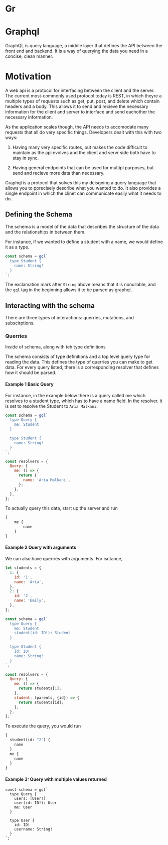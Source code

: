 # Gr

# Graphql 

GraphQL is query language, a middle layer that defines the API between the front end and backend. It is a way of querying the data you need in a concise, clean manner.

# Motivation


A web api is a protocol for interfacing between the client and the server. The current most-commonly used protocol today is REST, in which theyre a multiple types of requests such as get, put, post, and delete which contain headers and a body. This allows it to send and recieve the necessary information for the client and server to interface and send eachother the necessary information. 

As the application scales though, the API needs to accomodate many requests that all do very specific things. Developers dealt with this with two ways:

1. Having many very specific routes, but makes the code difficult to maintain as the api evolves and the client and servr side both have to stay in sync. 

2. Having general endpoints that can be used for multipl purposes, but send and recieve more data than necessary. 

Graphql is a protocol that solves this my deisgning a query language that allows you to pprecisely describe what you wanted to do. It also provides a single endpoint in which the clinet can communicate easily what it needs to do. 


## Defining the Schema

The schema is a model of the data that describes the structure of the data and the relationships in between them. 

For instance, if we wanted to define a student with a name, we would define it as a type. 

```javascript
const schema = gql`
  type Student {
    name: String!
  }
`;

```

The exclamation mark after ```String``` above means that it is nonullable, and the ```gql``` tag in the beginning allows it to be parsed as graphql. 

## Interacting with the schema

There are three types of interactions: querries, mutations, and subscirptions. 

### Querries

Inside of schema, along with teh type definitions

The schema consists of type definitions and a top level query type for reading the data. This defines the type of querries you can make to get data. For every query listed, there is a corresponding resolver that defines how it should be parsed. 

#### Example 1 Basic Query

For instance, in the example below there is a query called me which resolves to a student type, which has to have a name field. In the resolver. it is set to resolve the Student to ```Aria Malkani```.

```javascript
const schema = gql`
  type Query {
    me: Student
  }

  type Student {
    name: String!
  }
`;

const resolvers = {
  Query: {
    me: () => {
      return {
        name: 'Aria Malkani',
      };
    },
  },
};
```

To actually query this data, start up the server and run 
```graphql
{
    me {
        name
    }
}

```

#### Example 2 Query with arguments
We can also have querries with arguments. For isntance, 

```Javascript
let students = {
  1: {
    id: '1',
    name: 'Aria',
  },
  2: {
    id: '2',
    name: 'Emily',
  },
};

const schema = gql`
  type Query {
    me: Student
    student(id: ID!): Student
  }

  type Student {
    id: ID!
    name: String!
  }
`;

const resolvers = {
  Query: {
    me: () => {
      return students[1];
    },
    student: (parents, {id}) => {
      return students[id];
    },
  },
};
```

To execute the query, you would run 
```graphql
{
  student(id: "2") {
    name
  }
  me {
    name
  }
}
```
#### Example 3: Query with multiple values returned
```
const schema = gql`
  type Query {
    users: [User!]
    user(id: ID!): User
    me: User
  }

  type User {
    id: ID!
    username: String!
  }
`;


```










